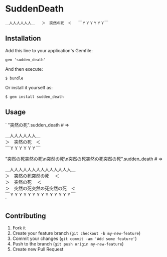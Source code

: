 # SuddenDeath

`
＿人人人人人人＿  
＞　突然の死　＜  
￣ＹＹＹＹＹＹ￣  
`

## Installation

Add this line to your application's Gemfile:

    gem 'sudden_death'

And then execute:

    $ bundle

Or install it yourself as:

    $ gem install sudden_death

## Usage

`
"突然の死".sudden_death # =>

＿人人人人人人＿  
＞　突然の死　＜  
￣ＹＹＹＹＹＹ￣  

"突然の死突然の死\n突然の死\n突然の死突然の死突然の死".sudden_death # =>

＿人人人人人人人人人人人人人人＿  
＞　突然の死突然の死        　＜  
＞　突然の死                　＜  
＞　突然の死突然の死突然の死　＜  
￣ＹＹＹＹＹＹＹＹＹＹＹＹＹＹ￣  
`

## Contributing

1. Fork it
2. Create your feature branch (`git checkout -b my-new-feature`)
3. Commit your changes (`git commit -am 'Add some feature'`)
4. Push to the branch (`git push origin my-new-feature`)
5. Create new Pull Request
